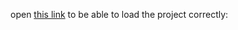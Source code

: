 open [this link](https://cube-enix.github.io/SN-Edit/editor.html?fps=60&hqpen&extension=https%3A%2F%2Fcube-enix.github.io%2FVarious%2520File%2520Hosting%2FSNConnect%2FnewIndex.js) to be able to load the project correctly:
